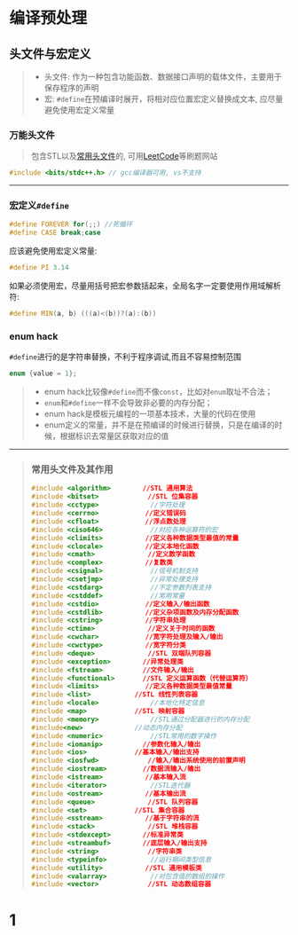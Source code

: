 
# 编译预处理

## 头文件与宏定义
> - 头文件: 作为一种包含功能函数、数据接口声明的载体文件，主要用于保存程序的声明
> - 宏: `#define`在预编译时展开，将相对应位置宏定义替换成文本, 应尽量避免使用宏定义常量
### 万能头文件

> 包含STL以及[常用头文件](#jump)的, 可用[LeetCode](https://leetcode-cn.com/)等刷题网站
```cpp
#include <bits/stdc++.h> // gcc编译器可用, vs不支持
```
---
### 宏定义`#define`


```cpp
#define FOREVER for(;;) //死循环
#define CASE break;case 
```
应该避免使用宏定义常量:

```cpp
#define PI 3.14
```	

如果必须使用宏，尽量用括号把宏参数括起来，全局名字一定要使用作用域解析符:

```cpp
#define MIN(a, b) (((a)<(b))?(a):(b))
```	
### enum hack
`#define`进行的是字符串替换，不利于程序调试,而且不容易控制范围

```cpp
enum {value = 1};
```

> - enum hack比较像`#define`而不像`const`，比如对`enum`取址不合法；
> - `enum`和`#define`一样不会导致非必要的内存分配；
> - enum hack是模板元编程的一项基本技术，大量的代码在使用
> - enum定义的常量，并不是在预编译的时候进行替换，只是在编译的时候，根据标识去常量区获取对应的值

---
> ### <span id="jump">常用头文件及其作用</span>
> ```cpp
> #include <algorithm>　　　	//STL 通用算法
> #include <bitset>　　　　　	//STL 位集容器
> #include <cctype>         	//字符处理
> #include <cerrno> 　　　　 	//定义错误码
> #include <cfloat>　　　　 	//浮点数处理
> #include <ciso646>         	//对应各种运算符的宏
> #include <climits> 　　　　	//定义各种数据类型最值的常量
> #include <clocale> 　　　　	//定义本地化函数
> #include <cmath> 　　　　　	//定义数学函数
> #include <complex>　　　　 	//复数类
> #include <csignal>         	//信号机制支持
> #include <csetjmp>         	//异常处理支持
> #include <cstdarg>         	//不定参数列表支持
> #include <cstddef>         	//常用常量
> #include <cstdio> 　　　　 	//定义输入/输出函数
> #include <cstdlib> 　　　　	//定义杂项函数及内存分配函数
> #include <cstring> 　　　　	//字符串处理
> #include <ctime> 　　　　　	//定义关于时间的函数
> #include <cwchar> 　　　　 	//宽字符处理及输入/输出
> #include <cwctype> 　　　　	//宽字符分类
> #include <deque>　　　　　 	//STL 双端队列容器
> #include <exception>　　　 	//异常处理类
> #include <fstream> 　　　 	//文件输入/输出
> #include <functional>　　　	//STL 定义运算函数（代替运算符）
> #include <limits> 　　　　 	//定义各种数据类型最值常量
> #include <list>　　　　　　	//STL 线性列表容器
> #include <locale>         	//本地化特定信息
> #include <map>　　　　　　 	//STL 映射容器
> #include <memory>         	//STL通过分配器进行的内存分配
> #include<new>            	//动态内存分配
> #include <numeric>         	//STL常用的数字操作
> #include <iomanip> 　　　 	//参数化输入/输出
> #include <ios>　　　　　　 	//基本输入/输出支持
> #include <iosfwd>　　　　　	//输入/输出系统使用的前置声明
> #include <iostream> 　　　	//数据流输入/输出
> #include <istream>　　　　 	//基本输入流
> #include <iterator>        	//STL迭代器
> #include <ostream>　　　　 	//基本输出流
> #include <queue>　　　　　 	//STL 队列容器
> #include <set>　　　　　　 	//STL 集合容器
> #include <sstream>　　　　 	//基于字符串的流
> #include <stack>　　　　　 	//STL 堆栈容器
> #include <stdexcept>　　　 	//标准异常类
> #include <streambuf>　　　 	//底层输入/输出支持
> #include <string>　　　　　	//字符串类
> #include <typeinfo>        	//运行期间类型信息
> #include <utility>　　　　 	//STL 通用模板类
> #include <valarray>       	//对包含值的数组的操作
> #include <vector>　　　　　	//STL 动态数组容器
> ```

# 1